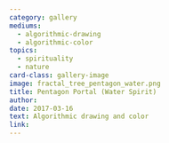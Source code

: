 ```yaml
---
category: gallery
mediums:
  - algorithmic-drawing
  - algorithmic-color
topics:
  - spirituality
  - nature
card-class: gallery-image
image: fractal_tree_pentagon_water.png
title: Pentagon Portal (Water Spirit)
author:
date: 2017-03-16
text: Algorithmic drawing and color
link:
---
```

